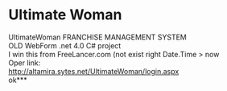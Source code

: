 # Ultimate Woman
UltimateWoman FRANCHISE MANAGEMENT SYSTEM<br>
OLD WebForm .net 4.0 C# project
<br>
I win this from FreeLancer.com (not exist right Date.Time > now 
<br>
Oper link:
<br>
http://altamira.sytes.net/UltimateWoman/login.aspx
<br>
ok***


